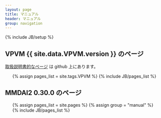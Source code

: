 ```yaml
---
layout: page
title: マニュアル
header: マニュアル
group: navigation
---
```

{% include JB/setup %}

VPVM {{ site.data.VPVM.version }} のページ
---------------------------------------------

[取扱説明書的なページ](https://github.com/hkrn/MMDAI/wiki/VPVM) は github 上にあります。

<ul>
  {% assign pages_list = site.tags.VPVM %}
  {% include JB/pages_list %}
</ul>

MMDAI2 0.30.0 のページ
--------------------------

<ul>
  {% assign pages_list = site.pages %}
  {% assign group = "manual" %}
  {% include JB/pages_list %}
</ul>
